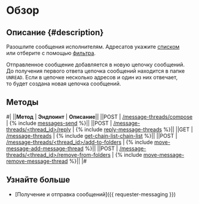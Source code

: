 # Обзор

## Описание {#description}

Разошлите сообщения исполнителям. Адресатов укажите [списком](message-send.md#spis) или отберите с помощью [фильтра](message-send.md#didi).

Отправленное сообщение добавляется в новую цепочку сообщений. До получения первого ответа цепочка сообщений находится в папке `UNREAD`. Если в цепочке несколько адресов и один из них отвечает, то будет создана новая цепочка сообщений.

## Методы

#|
||**Метод** | **Эндпоинт** | **Описание**||
||POST | [/message-threads/compose](message-send.md) | {% include [messages-send](../_includes/concepts/message-send/id-messages/send.md) %}||
||POST | [/message-threads/<thread_id>/reply](reply-message.md) |
{% include [reply-message-threads](../_includes/concepts/reply-message/id-reply/message-threads.md) %}||
||GET | [/message-threads](get-chain-list.md) |
{% include [get-chain-list-chain-list](../_includes/concepts/get-chain-list/id-get-chain-list/chain-list.md) %}||
||POST | [/message-threads/<thread_id>/add-to-folders](move-message.md) |
{% include [move-message-add-message-thread](../_includes/concepts/move-message/id-move-message/add-message-thread.md) %}||
||POST | [/message-threads/<thread_id>/remove-from-folders](move-message.md) |
{% include [move-message-remove-message-thread](../_includes/concepts/move-message/id-move-message/remove-message-thread.md) %}||
|#

## Узнайте больше

- [Получение и отправка сообщений]({{ requester-messaging }})